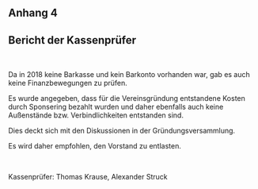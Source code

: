 Anhang 4 
---------

Bericht der Kassenprüfer
------------------------

 

Da in 2018 keine Barkasse und kein Barkonto vorhanden war, gab es auch keine
Finanzbewegungen zu prüfen.

Es wurde angegeben, dass für die Vereinsgründung entstandene Kosten durch
Sponsering bezahlt wurden und daher ebenfalls auch keine Außenstände bzw.
Verbindlichkeiten entstanden sind.

Dies deckt sich mit den Diskussionen in der Gründungsversammlung.

Es wird daher empfohlen, den Vorstand zu entlasten.

 

Kassenprüfer: Thomas Krause, Alexander Struck
